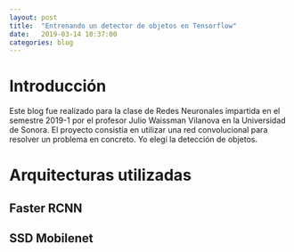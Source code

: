 ```yaml
---
layout: post
title:  "Entrenando un detector de objetos en Tensorflow"
date:   2019-03-14 10:37:00
categories: blog
---
```


# Introducción 
Este blog fue realizado para la clase de Redes Neuronales impartida en el semestre 2019-1 por el profesor Julio Waissman Vilanova en la Universidad de Sonora. El proyecto consistía en utilizar una red convolucional para resolver un problema en concreto. Yo elegí la detección de objetos.
# Arquitecturas utilizadas
## Faster RCNN
## SSD Mobilenet
